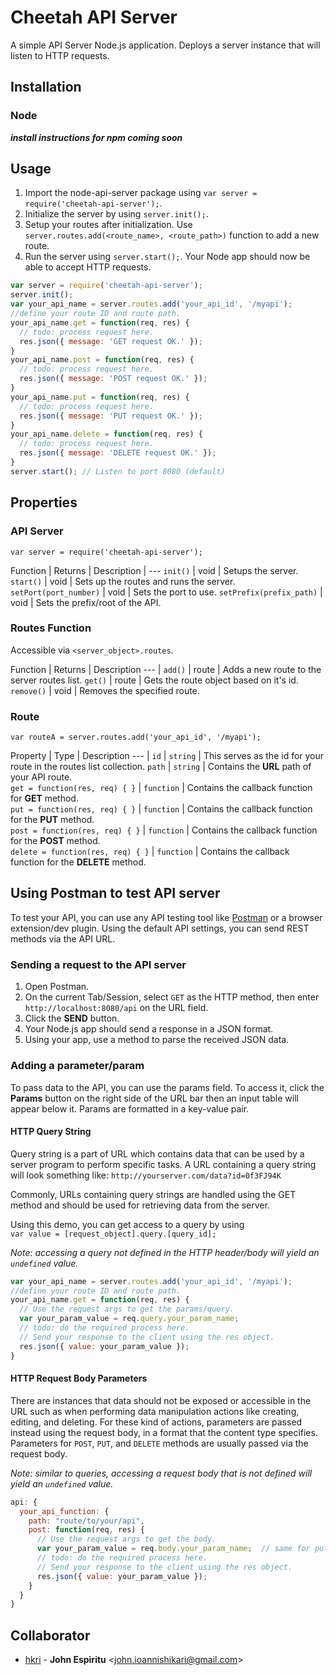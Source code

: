 # Cheetah API Server
A simple API Server Node.js application. Deploys a server instance that will listen to HTTP requests.

## Installation

### Node
***install instructions for npm coming soon***

## Usage
1. Import the node-api-server package using `var server = require('cheetah-api-server');`.
2. Initialize the server by using `server.init();`.
3. Setup your routes after initialization. Use `server.routes.add(<route_name>, <route_path>)` function to add a new route.
4. Run the server using `server.start();`. Your Node app should now be able to accept HTTP requests.
```js
var server = require('cheetah-api-server');
server.init();
var your_api_name = server.routes.add('your_api_id', '/myapi');
//define your route ID and route path.
your_api_name.get = function(req, res) {
  // todo: process request here.
  res.json({ message: 'GET request OK.' });
}
your_api_name.post = function(req, res) {
  // todo: process request here.
  res.json({ message: 'POST request OK.' });
}
your_api_name.put = function(req, res) {
  // todo: process request here.
  res.json({ message: 'PUT request OK.' });
}
your_api_name.delete = function(req, res) {
  // todo: process request here.
  res.json({ message: 'DELETE request OK.' });
}
server.start(); // Listen to port 8080 (default)
```

## Properties

### API Server
`var server = require('cheetah-api-server');`

Function | Returns | Description
| ---
`init()` | void | Setups the server.
`start()`  | void | Sets up the routes and runs the server.
`setPort(port_number)` | void | Sets the port to use.
`setPrefix(prefix_path)` | void | Sets the prefix/root of the API.

### Routes Function
Accessible via `<server_object>.routes`.  

Function | Returns | Description
--- |
`add()` | route | Adds a new route to the server routes list.
`get()` | route | Gets the route object based on it's id.
`remove()` | void | Removes the specified route.

### Route
`var routeA = server.routes.add('your_api_id', '/myapi');`

Property | Type | Description
--- |
`id` | `string` | This serves as the id for your route  in the routes list collection.
`path` | `string` | Contains the **URL** path of your API route.  
`get = function(res, req) { }` | `function` | Contains the callback function for **GET** method.  
`put = function(res, req) { }` | `function` | Contains the callback function for the **PUT** method.  
`post = function(res, req) { }` | `function` | Contains the callback function for the **POST** method.  
`delete = function(res, req) { }` | `function` | Contains the callback function for the **DELETE** method.  

## Using Postman to test API server
To test your API, you can use any API testing tool like [Postman](https://www.getpostman.com/apps) or a browser extension/dev plugin. Using the default API settings, you can send REST methods via the API URL.

### Sending a request to the API server
1. Open Postman.
2. On the current Tab/Session, select `GET` as the HTTP method, then enter `http://localhost:8080/api` on the URL field.
3. Click the **SEND** button.
4. Your Node.js app should send a response in a JSON format.
5. Using your app, use a method to parse the received JSON data.

### Adding a parameter/param
To pass data to the API, you can use the params field. To access it, click the **Params** button on the right side of the URL bar then an input table will appear below it. Params are formatted in a key-value pair.

#### HTTP Query String
Query string is a part of URL which contains data that can be used by a server program to perform specific tasks. A URL containing a query string will look something like:
`http://yourserver.com/data?id=0f3FJ94K`

Commonly, URLs containing query strings are handled using the GET method and should be used for retrieving data from the server.

Using this demo, you can get access to a query by using  
`var value = [request_object].query.[query_id];`  

*Note: accessing a query not defined in the HTTP header/body will yield an `undefined` value.*

```js
var your_api_name = server.routes.add('your_api_id', '/myapi');
//define your route ID and route path.
your_api_name.get = function(req, res) {
  // Use the request args to get the params/query.
  var your_param_value = req.query.your_param_name;
  // todo: do the required process here.
  // Send your response to the client using the res object.
  res.json({ value: your_param_value });
}
```
#### HTTP Request Body Parameters
There are instances that data should not be exposed or accessible in the URL such as when performing data manipulation actions like creating, editing, and deleting. For these kind of actions, parameters are passed instead using the request body, in a format that the content type specifies. Parameters for `POST`, `PUT`, and `DELETE` methods are usually passed via the request body.

*Note: similar to queries, accessing a request body that is not defined will yield an `undefined` value.*

```js
api: {
  your_api_function: {
    path: "route/to/your/api",
    post: function(req, res) {
      // Use the request args to get the body.
      var your_param_value = req.body.your_param_name;  // same for put and delete methods.
      // todo: do the required process here.
      // Send your response to the client using the res object.
      res.json({ value: your_param_value });
    }
  }
}
```

## Collaborator
* [hkri](http://github.com/hkri) - **John Espiritu** &lt;[john.ioannishikari@gmail.com](mailto:john.ioannishikari@gmail.com)&gt;

